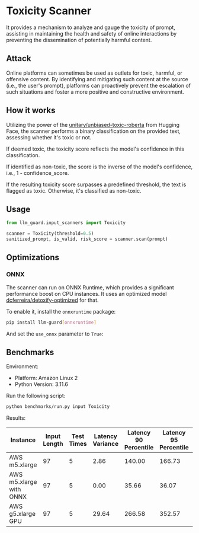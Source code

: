 # Toxicity Scanner

It provides a mechanism to analyze and gauge the toxicity of prompt, assisting in maintaining the health and safety of
online interactions by preventing the dissemination of potentially harmful content.

## Attack

Online platforms can sometimes be used as outlets for toxic, harmful, or offensive content. By identifying and
mitigating such content at the source (i.e., the user's prompt), platforms can proactively prevent the escalation of
such situations and foster a more positive and constructive environment.

## How it works

Utilizing the power of the [unitary/unbiased-toxic-roberta](https://huggingface.co/unitary/unbiased-toxic-roberta) from
Hugging Face, the scanner performs a binary classification on the provided text, assessing whether it's toxic or not.

If deemed toxic, the toxicity score reflects the model's confidence in this classification.

If identified as non-toxic, the score is the inverse of the model's confidence, i.e., 1 - confidence_score.

If the resulting toxicity score surpasses a predefined threshold, the text is flagged as toxic. Otherwise, it's
classified as non-toxic.

## Usage

```python
from llm_guard.input_scanners import Toxicity

scanner = Toxicity(threshold=0.5)
sanitized_prompt, is_valid, risk_score = scanner.scan(prompt)
```

## Optimizations

### ONNX

The scanner can run on ONNX Runtime, which provides a significant performance boost on CPU instances. It uses an optimized model [dcferreira/detoxify-optimized](https://huggingface.co/dcferreira/detoxify-optimized) for that.

To enable it, install the `onnxruntime` package:

```sh
pip install llm-guard[onnxruntime]
```

And set the `use_onnx` parameter to `True`:

## Benchmarks

Environment:

- Platform: Amazon Linux 2
- Python Version: 3.11.6

Run the following script:

```sh
python benchmarks/run.py input Toxicity
```

Results:

| Instance                | Input Length | Test Times | Latency Variance | Latency 90 Percentile | Latency 95 Percentile | Latency 99 Percentile | Average Latency (ms) | QPS     |
|-------------------------|--------------|------------|------------------|-----------------------|-----------------------|-----------------------|----------------------|---------|
| AWS m5.xlarge           | 97           | 5          | 2.86             | 140.00                | 166.73                | 188.11                | 86.41                | 1122.57 |
| AWS m5.xlarge with ONNX | 97           | 5          | 0.00             | 35.66                 | 36.07                 | 36.40                 | 34.59                | 2804.45 |
| AWS g5.xlarge GPU       | 97           | 5          | 29.64            | 266.58                | 352.57                | 421.36                | 94.24                | 1029.32 |
